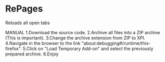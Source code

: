 # RePages
Reloads all open tabs

MANUAL
1.Download the source code.
2.Archive all files into a ZIP archive (This is important).
3.Change the archive extension from ZIP to XPI.
4.Navigate in the browser to the link "about:debugging#/runtime/this-firefox".
5.Click on "Load Temporary Add-on" and select the previously prepared archive.
6.Enjoy

